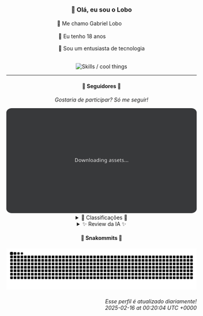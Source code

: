 <div align="center">
  <h3>👋 Olá, eu sou o Lobo</h3>
  
  <p>🐺 Me chamo Gabriel Loboㅤㅤㅤㅤㅤ</p>
  <p>🧔 Eu tenho 18 anosㅤㅤㅤㅤㅤㅤㅤㅤ</p>
  <p>🧠 Sou um entusiasta de tecnologia</p>

  <br/>

  <img width="600" alt="Skills / cool things" src="https://skills-icons.vercel.app/api/icons?i=python,md,html,css,js,github,git,vscode,linux,node,ts,sass,react,vite,vercel,lottie,ionic,capacitor,zustand,framer,firebase,arduino,godot,tailwind,shadcnui,lucide,zorinos,pnpm,reactnative&perline=14" />
</div>

<hr />

<div align="center">
    <h4>👤 Seguidores 👤</h4>
    <p><i>Gostaria de participar? Só me seguir!</i></p>
    <img width="600" src=".github/assets/cards/top3.svg" alt="Top 3 followers contributors (monthly)" />
    <details>
    <summary>🏅 Classificações 🏅</summary>
    <br/>
    <table>
        <thead>
            <tr align="center">
                <th>Posição</th>
                <th>Seguidor</th>
                <th>Contribuições</th>
            </tr>
        </thead>
        <tbody>
            <tr align="center">
                <td>1°</td>
                <td><a href="https://github.com/danko-nobre">Danilo Nobre</a></td>
                <td>171 ctr.</td>
            </tr>
            <tr align="center">
                <td>2°</td>
                <td><a href="https://github.com/RafaZeero">Rafael Lima de Morais</a></td>
                <td>133 ctr.</td>
            </tr>
            <tr align="center">
                <td>3°</td>
                <td><a href="https://github.com/luannzin">Luan Fabri</a></td>
                <td>105 ctr.</td>
            </tr>
            <tr align="center">
                <td>4°</td>
                <td><a href="https://github.com/EvertonMJunior">Everton Marcelino Jr.</a></td>
                <td>97 ctr.</td>
            </tr>
            <tr align="center">
                <td>5°</td>
                <td><a href="https://github.com/neopromic">NeO - Wesley Souza</a></td>
                <td>92 ctr.</td>
            </tr>
            <tr align="center">
                <td>6°</td>
                <td><a href="https://github.com/GhostOfAngstrom">Ghost of Ångström♱₿</a></td>
                <td>71 ctr.</td>
            </tr>
            <tr align="center">
                <td>7°</td>
                <td><a href="https://github.com/lucasadsr">Lucas Ribeiro</a></td>
                <td>54 ctr.</td>
            </tr>
            <tr align="center">
                <td>8°</td>
                <td><a href="https://github.com/cookieukw">CookieUkw</a></td>
                <td>44 ctr.</td>
            </tr>
            <tr align="center">
                <td>9°</td>
                <td><a href="https://github.com/DeividSouSan">Deivid Souza Santana</a></td>
                <td>44 ctr.</td>
            </tr>
            <tr align="center">
                <td>10°</td>
                <td><a href="https://github.com/felipegueller">Felipe Gueller</a></td>
                <td>42 ctr.</td>
            </tr>
        </tbody>
    </table>
    </details>
    <details>
    <summary>✨ Review da IA ✨</summary>
    <br/>
    <div align="justify"><p><b>Danilo Nobre</b>, ah, o mestre dos jogos e 3D. Tantas contribuições, mas ainda preso ao Moodle? Sério isso? E o que dizer daquele repositório pessoal, "danko-nobre/danko-nobre", tão vazio quanto minha paciência para explicações óbvias. Mas ei, pelo menos você está brincando com dados, mesmo que seja em projetos que ninguém nunca viu.</p>
<p><b>Rafael Lima de Morais</b>, o engenheiro de software que fala Go, Typescript e Rust, mas no fundo, está criando clickers de Ragnarok. Nada contra a nostalgia, mas será que o mundo precisa de mais um clicker? E "Unreal-Engine-Guide", um fork? Originalidade mandou lembranças. Ao menos, "go-redis-101" parece algo útil, para variar.</p>
<p><b>Luan Fabri</b>, parabéns por contribuir em um projeto com mais de 4 mil estrelas! Pena que o resto parece meio esquecido, tipo aquele "metadata-content" que ninguém sabe o que é. E "free-resources"? Sério, Luan? Precisamos de mais um repositório de links aleatórios? Mas ei, pelo menos você está contribuindo, mesmo que seja para a bagunça digital global.</p>
<p><b>Everton Marcelino Jr.</b>, o cara que mexe com TypeORM. Impressionante, se não fosse tão comum. Mas, ei, "slang-i18n/slang"? Um projeto com Objective-C e Kotlin? Isso é quase exótico nos dias de hoje. Ah, e o repositório pessoal abandonado desde maio de 2024? Clássico. Mas continue, Everton, quem sabe um dia você encontra algo realmente interessante para fazer.</p>
<p><b>NeO - Wesley Souza</b>, o "Hello outsider!" que contribui para registrar subdomínios '.is-a.dev'. Legal, se você acha que ter um subdomínio é uma conquista. E aquele "old-flary" com Objective-C e Kotlin? Nostalgia ou falta de rumo? Mas ei, pelo menos você está estudando arrays em JavaScript. Um dia você chega lá, Neo.</p>
<p><b>Ghost of Ångström⚯</b>, o fantasma que assombra o GitHub com um site de criptomoedas sem KYC. Quão anônimo podemos realmente ser na era da vigilância? E um fork pessoal criado há algumas semanas? Isso é o máximo que você consegue? Mas continue, talvez você encontre um propósito na vida digital, ou pelo menos um bom VPN.</p>
<p><b>Lucas Ribeiro</b>, o desenvolvedor de software de Recife que tem um portfólio... feito para se apresentar como dev. Original. E um backend em Go para um aplicativo de AMA? Sério, mais um? Mas ei, pelo menos você está mexendo com coisas diferentes, mesmo que nenhuma delas realmente se destaque. Continue tentando, Lucas.</p>
<p><b>CookieUkw</b>, o mestre da cobra avançada em HTML e CSS. Que tal um desafio de verdade? E "VexAI", uma IA para conversar e discutir jogos? Isso soa como uma ótima maneira de perder tempo. Mas ei, pelo menos você está criando coisas, mesmo que sejam um pouco... questionáveis. Continue, quem sabe um dia você acerta.</p>
<p><b>Deivid Souza Santana</b>, o estudante de Análise e Desenvolvimento de Sistemas apaixonado por backend. "Taskmaster" em Flask? Que original! E "Design-Patterns" em Python? Isso soa como uma ótima maneira de complicar as coisas. Mas ei, pelo menos você está aprendendo, mesmo que seja da maneira mais difícil. Continue, Deivid.</p>
<p><b>Felipe Gueller</b>, o bacharel em Sistemas de Informações que faz componentes HTML "legais". Alguém precisa te dizer que componentes HTML diversos não são exatamente a vanguarda da tecnologia. E um curso de HTML e CSS da Origamid? Sério? Mas ei, pelo menos você está aprendendo o básico, mesmo que um pouco tarde. Continue, Felipe, quem sabe um dia você chega ao nível intermediário.</p>
<p><b>Carlos Israel</b>, mais um "apaixonado por tecnologia". Um SPA-universe e uma API em TypeScript com Fastify? Tão genérico que dói. E aquele "challenge-nodejs" de maio de 2024? Sério, você ainda está fazendo isso? Mas ei, pelo menos você está tentando, mesmo que sem muita originalidade. Continue, Carlos, talvez um dia você encontre sua voz no mundo da programação.</p>
</div>
    </details>
</div>

<div align="center">
  <h4>🐍 Snakommits 🐍</h4>
    <picture>
      <source media="(prefers-color-scheme: dark)" srcset="https://raw.githubusercontent.com/Lobooooooo14/Lobooooooo14/snake-output/snake-dark.svg">
      <source media="(prefers-color-scheme: light)" srcset="https://raw.githubusercontent.com/Lobooooooo14/Lobooooooo14/snake-output/snake-light.svg">
      <img alt="github contribution grid snake animation" src="https://raw.githubusercontent.com/Lobooooooo14/Lobooooooo14/snake-output/snake-light.svg">
    </picture>
</div>

<h6 align="right">
  Esse perfil é atualizado diariamente!<br/> <i>2025-02-16 at 00:20:04 UTC +0000</i>
<h6>